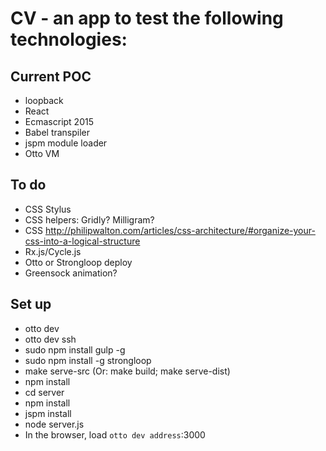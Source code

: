 # CV - an app to test the following technologies:

## Current POC
* loopback
* React
* Ecmascript 2015
* Babel transpiler
* jspm module loader
* Otto VM
 

## To do
* CSS Stylus
* CSS helpers: Gridly? Milligram?
* CSS http://philipwalton.com/articles/css-architecture/#organize-your-css-into-a-logical-structure
* Rx.js/Cycle.js
* Otto or Strongloop deploy
* Greensock animation?

## Set up

* otto dev
* otto dev ssh
* sudo npm install gulp -g
* sudo npm install -g strongloop
* make serve-src (Or: make build; make serve-dist)
* npm install
* cd server
* npm install
* jspm install
* node server.js
* In the browser, load `otto dev address`:3000
